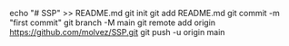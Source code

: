 echo "# SSP" >> README.md
git init
git add README.md
git commit -m "first commit"
git branch -M main
git remote add origin https://github.com/molvez/SSP.git
git push -u origin main